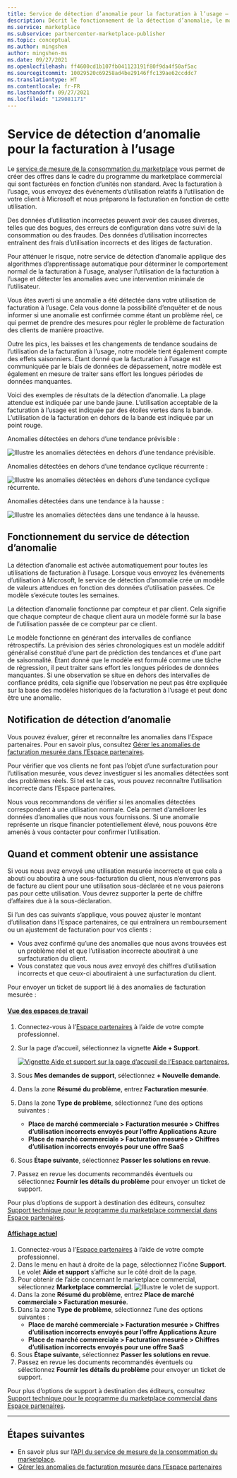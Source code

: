 ```yaml
---
title: Service de détection d’anomalie pour la facturation à l’usage – Place de marché Microsoft Azure
description: Décrit le fonctionnement de la détection d’anomalie, le moment où les notifications sont envoyées et ce qu’il faut en faire, ainsi que les options de support.
ms.service: marketplace
ms.subservice: partnercenter-marketplace-publisher
ms.topic: conceptual
ms.author: mingshen
author: mingshen-ms
ms.date: 09/27/2021
ms.openlocfilehash: ff4600cd1b107fb041123191f80f9da4f50af5ac
ms.sourcegitcommit: 10029520c69258ad4be29146ffc139ae62ccddc7
ms.translationtype: HT
ms.contentlocale: fr-FR
ms.lasthandoff: 09/27/2021
ms.locfileid: "129081171"
---
```

# <a name="anomaly-detection-service-for-metered-billing"></a>Service de détection d’anomalie pour la facturation à l’usage

Le [service de mesure de la consommation du marketplace](../marketplace-metering-service-apis-faq.yml) vous permet de créer des offres dans le cadre du programme du marketplace commercial qui sont facturées en fonction d’unités non standard. Avec la facturation à l’usage, vous envoyez des événements d’utilisation relatifs à l’utilisation de votre client à Microsoft et nous préparons la facturation en fonction de cette utilisation.

Des données d’utilisation incorrectes peuvent avoir des causes diverses, telles que des bogues, des erreurs de configuration dans votre suivi de la consommation ou des fraudes. Des données d’utilisation incorrectes entraînent des frais d’utilisation incorrects et des litiges de facturation.

Pour atténuer le risque, notre service de détection d’anomalie applique des algorithmes d’apprentissage automatique pour déterminer le comportement normal de la facturation à l’usage, analyser l’utilisation de la facturation à l’usage et détecter les anomalies avec une intervention minimale de l’utilisateur.

Vous êtes averti si une anomalie a été détectée dans votre utilisation de facturation à l’usage. Cela vous donne la possibilité d’enquêter et de nous informer si une anomalie est confirmée comme étant un problème réel, ce qui permet de prendre des mesures pour régler le problème de facturation des clients de manière proactive.

Outre les pics, les baisses et les changements de tendance soudains de l’utilisation de la facturation à l’usage, notre modèle tient également compte des effets saisonniers. Étant donné que la facturation à l’usage est communiquée par le biais de données de dépassement, notre modèle est également en mesure de traiter sans effort les longues périodes de données manquantes.

Voici des exemples de résultats de la détection d’anomalie. La plage attendue est indiquée par une bande jaune. L’utilisation acceptable de la facturation à l’usage est indiquée par des étoiles vertes dans la bande. L’utilisation de la facturation en dehors de la bande est indiquée par un point rouge.  

Anomalies détectées en dehors d’une tendance prévisible :

![Illustre les anomalies détectées en dehors d’une tendance prévisible.](media/anomaly-1.png)

Anomalies détectées en dehors d’une tendance cyclique récurrente :

![Illustre les anomalies détectées en dehors d’une tendance cyclique récurrente.](media/anomaly-2.png)

Anomalies détectées dans une tendance à la hausse :

![Illustre les anomalies détectées dans une tendance à la hausse.](media/anomaly-3.png)

## <a name="how-anomaly-detection-service-works"></a>Fonctionnement du service de détection d’anomalie

La détection d’anomalie est activée automatiquement pour toutes les utilisations de facturation à l’usage. Lorsque vous envoyez les événements d’utilisation à Microsoft, le service de détection d’anomalie crée un modèle de valeurs attendues en fonction des données d’utilisation passées. Ce modèle s’exécute toutes les semaines.

La détection d’anomalie fonctionne par compteur et par client. Cela signifie que chaque compteur de chaque client aura un modèle formé sur la base de l’utilisation passée de ce compteur par ce client.

Le modèle fonctionne en générant des intervalles de confiance rétrospectifs. La prévision des séries chronologiques est un modèle additif généralisé constitué d’une part de prédiction des tendances et d’une part de saisonnalité. Étant donné que le modèle est formulé comme une tâche de régression, il peut traiter sans effort les longues périodes de données manquantes. Si une observation se situe en dehors des intervalles de confiance prédits, cela signifie que l’observation ne peut pas être expliquée sur la base des modèles historiques de la facturation à l’usage et peut donc être une anomalie.

## <a name="anomaly-detection-notification"></a>Notification de détection d’anomalie

Vous pouvez évaluer, gérer et reconnaître les anomalies dans l’Espace partenaires. Pour en savoir plus, consultez [Gérer les anomalies de facturation mesurée dans l’Espace partenaires](../anomaly-detection.md).

Pour vérifier que vos clients ne font pas l’objet d’une surfacturation pour l’utilisation mesurée, vous devez investiguer si les anomalies détectées sont des problèmes réels. Si tel est le cas, vous pouvez reconnaître l’utilisation incorrecte dans l’Espace partenaires.

Nous vous recommandons de vérifier si les anomalies détectées correspondent à une utilisation normale. Cela permet d’améliorer les données d’anomalies que nous vous fournissons. Si une anomalie représente un risque financier potentiellement élevé, nous pouvons être amenés à vous contacter pour confirmer l’utilisation.

## <a name="when-and-how-to-get-support"></a>Quand et comment obtenir une assistance

Si vous nous avez envoyé une utilisation mesurée incorrecte et que cela a abouti ou aboutira à une sous-facturation du client, nous n’enverrons pas de facture au client pour une utilisation sous-déclarée et ne vous paierons pas pour cette utilisation. Vous devrez supporter la perte de chiffre d’affaires due à la sous-déclaration.

Si l’un des cas suivants s’applique, vous pouvez ajuster le montant d’utilisation dans l’Espace partenaires, ce qui entraînera un remboursement ou un ajustement de facturation pour vos clients :

- Vous avez confirmé qu’une des anomalies que nous avons trouvées est un problème réel et que l’utilisation incorrecte aboutirait à une surfacturation du client.
- Vous constatez que vous nous avez envoyé des chiffres d’utilisation incorrects et que ceux-ci aboutiraient à une surfacturation du client.

Pour envoyer un ticket de support lié à des anomalies de facturation mesurée :

#### <a name="workspaces-view"></a>[Vue des espaces de travail](#tab/workspaces-view)

1. Connectez-vous à l’[Espace partenaires](https://partner.microsoft.com/dashboard/home) à l’aide de votre compte professionnel.
1. Sur la page d’accueil, sélectionnez la vignette **Aide + Support**.

    [ ![Vignette Aide et support sur la page d’accueil de l’Espace partenaires.](../media/workspaces/partner-center-help-support-tile.png) ](../media/workspaces/partner-center-help-support-tile.png#lightbox)

1. Sous **Mes demandes de support**, sélectionnez **+ Nouvelle demande**.
1. Dans la zone **Résumé du problème**, entrez **Facturation mesurée**.
1. Dans la zone **Type de problème**, sélectionnez l’une des options suivantes :
    - **Place de marché commerciale > Facturation mesurée > Chiffres d’utilisation incorrects envoyés pour l’offre Applications Azure**
    - **Place de marché commerciale > Facturation mesurée > Chiffres d’utilisation incorrects envoyés pour une offre SaaS**
1. Sous **Étape suivante**, sélectionnez **Passer les solutions en revue**.
1. Passez en revue les documents recommandés éventuels ou sélectionnez **Fournir les détails du problème** pour envoyer un ticket de support.

Pour plus d’options de support à destination des éditeurs, consultez [Support technique pour le programme du marketplace commercial dans Espace partenaires](../support.md).

#### <a name="current-view"></a>[Affichage actuel](#tab/current-view)

1. Connectez-vous à l’[Espace partenaires](https://partner.microsoft.com/dashboard/home) à l’aide de votre compte professionnel.
1. Dans le menu en haut à droite de la page, sélectionnez l’icône **Support**. Le volet **Aide et support** s’affiche sur le côté droit de la page.
1. Pour obtenir de l’aide concernant le marketplace commercial, sélectionnez **Marketplace commercial**.
   ![Illustre le volet de support.](../media/support/commercial-marketplace-support-pane.png)
1. Dans la zone **Résumé du problème**, entrez **Place de marché commerciale > Facturation mesurée**.
1. Dans la zone **Type de problème**, sélectionnez l’une des options suivantes :
    - **Place de marché commerciale > Facturation mesurée > Chiffres d’utilisation incorrects envoyés pour l’offre Applications Azure**
    - **Place de marché commerciale > Facturation mesurée > Chiffres d’utilisation incorrects envoyés pour une offre SaaS**
1. Sous **Étape suivante**, sélectionnez **Passer les solutions en revue**.
1. Passez en revue les documents recommandés éventuels ou sélectionnez **Fournir les détails du problème** pour envoyer un ticket de support.

Pour plus d’options de support à destination des éditeurs, consultez [Support technique pour le programme du marketplace commercial dans Espace partenaires](../support.md).

---

## <a name="next-steps"></a>Étapes suivantes

- En savoir plus sur l’[API du service de mesure de la consommation du marketplace](../marketplace-metering-service-apis.md).
- [Gérer les anomalies de facturation mesurée dans l’Espace partenaires](../anomaly-detection.md)
